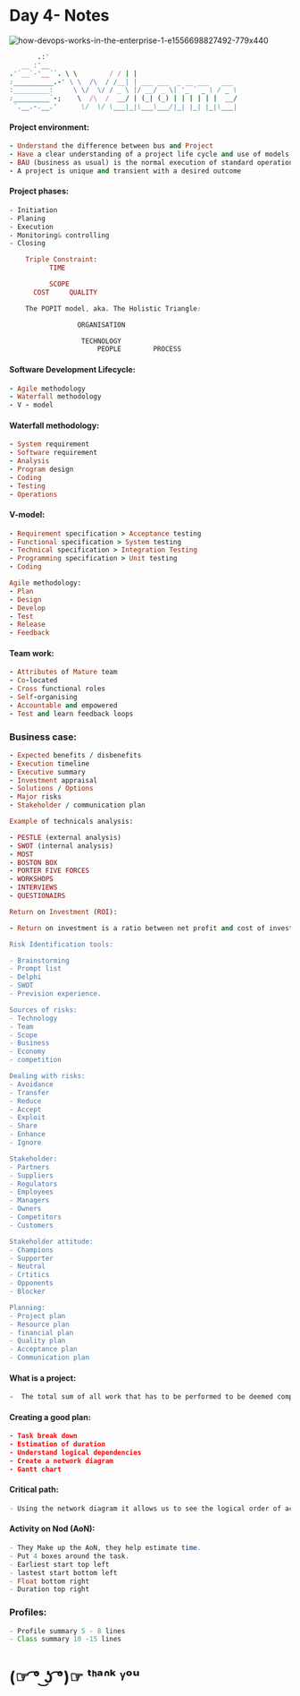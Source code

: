 # __Day 4- Notes__

![how-devops-works-in-the-enterprise-1-e1556698827492-779x440](https://user-images.githubusercontent.com/17147807/74988130-ee398100-5434-11ea-8f16-fb040143a52f.jpg)

```ruby
       .:'
   __ :'__   
.'`__`-'__``. \ \        / / | |
:__________.-' \ \  /\  / /__| | ___ ___  _ __ ___   ___
:_________:     \ \/  \/ / _ \ |/ __/ _ \| '_ ` _ \ / _ \
:_________`-;    \  /\  /  __/ | (_| (_) | | | | | |  __/
 `.__.-.__.'      \/  \/ \___|_|\___\___/|_| |_| |_|\___|

```

#### Project environment:

```ruby
- Understand the difference between bus and Project
- Have a clear understanding of a project life cycle and use of models
- BAU (business as usual) is the normal execution of standard operation within an organisation.
- A project is unique and transient with a desired outcome
```

#### Project phases:
```css
- Initiation
- Planing
- Execution
- Monitoring& controlling
- Closing
```
```ruby
    Triple Constraint:
          TIME

          SCOPE
      COST     QUALITY
```
```css
	The POPIT model, aka. The Holistic Triangle:

			     ORGANISATION

			      TECHNOLOGY
                      PEOPLE	 	PROCESS
```
#### Software Development Lifecycle:
```ruby
- Agile methodology
- Waterfall methodology
- V - model
```
#### Waterfall methodology:
```ruby
- System requirement
- Software requirement
- Analysis
- Program design
- Coding
- Testing
- Operations
```
#### V-model:
```ruby
- Requirement specification > Acceptance testing
- Functional specification > System testing
- Technical specification > Integration Testing
- Programming specification > Unit testing
- Coding
```
```ruby
Agile methodology:
- Plan
- Design
- Develop
- Test
- Release
- Feedback
```

#### Team work:
```ruby
- Attributes of Mature team
- Co-located
- Cross functional roles
- Self-organising
- Accountable and empowered
- Test and learn feedback loops
```

### Business case:
```ruby
- Expected benefits / disbenefits
- Execution timeline
- Executive summary
- Investment appraisal
- Solutions / Options
- Major risks
- Stakeholder / communication plan

Example of technicals analysis:

- PESTLE (external analysis)
- SWOT (internal analysis)
- MOST
- BOSTON BOX
- PORTER FIVE FORCES
- WORKSHOPS
- INTERVIEWS
- QUESTIONAIRS

Return on Investment (ROI):

- Return on investment is a ratio between net profit and cost of investment. A high ROI means the investment's gains compare favourably to its cost. As a performance measure, ROI is used to evaluate the efficiency of an investment or to compare the efficiencies of several different investments.

Risk Identification tools:

- Brainstorming
- Prompt list
- Delphi
- SWOT
- Prevision experience.

Sources of risks:
- Technology
- Team
- Scope
- Business
- Economy
- competition

Dealing with risks:
- Avoidance
- Transfer
- Reduce
- Accept
- Exploit
- Share
- Enhance
- Ignore

Stakeholder:
- Partners
- Suppliers
- Regulators
- Employees
- Managers
- Owners
- Competitors
- Customers

Stakeholder attitude:
- Champions
- Supporter
- Neutral
- Crtitics
- Opponents
- Blocker

Planning:
- Project plan
- Resource plan
- financial plan
- Quality plan
- Acceptance plan
- Communication plan
```

#### What is a project:
```css
-  The total sum of all work that has to be performed to be deemed completed can be defined through resources, time and others.
```

#### Creating a good plan:
```json
- Task break down
- Estimation of duration
- Understand logical dependencies
- Create a network diagram
- Gantt chart
```

#### Critical path:
```php
- Using the network diagram it allows us to see the logical order of activities and to define the critical path, this is the longest path that can’t be shorted or delayed
```

 #### Activity on Nod (AoN):
```php
- They Make up the AoN, they help estimate time.
- Put 4 boxes around the task.
- Earliest start top left
- lastest start bottom left
- Float bottom right
- Duration top right
```

### Profiles:
```java
- Profile summary 5 - 8 lines
- Class summary 10 -15 lines
```
# __(☞ ͡° ͜ʖ ͡°)☞ ᵗᑋᵃᐢᵏ ᵞᵒᵘ__
